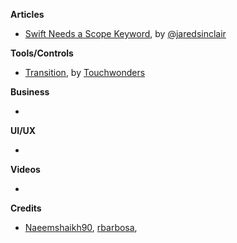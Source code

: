 
**Articles**

* [Swift Needs a Scope Keyword](http://blog.jaredsinclair.com/post/158514342165/swift-needs-a-scope-keyword), by [@jaredsinclair](https://twitter.com/jaredsinclair)


**Tools/Controls**

* [Transition](https://github.com/Touchwonders/Transition), by [Touchwonders](https://github.com/Touchwonders)

**Business**

*

**UI/UX**

*

**Videos**

*

**Credits**

* [Naeemshaikh90](https://github.com/naeemshaikh90), [rbarbosa](https://github.com/rbarbosa), 
